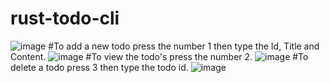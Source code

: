 # rust-todo-cli
![image](https://user-images.githubusercontent.com/61476419/118914204-6e78bb80-b8f0-11eb-91ec-9deeb5b35925.png)
#To add a new todo press the number 1 then type the Id, Title and Content.
![image](https://user-images.githubusercontent.com/61476419/118914278-8b14f380-b8f0-11eb-8a62-73eab8c1d828.png)
#To view the todo's press the number 2.
![image](https://user-images.githubusercontent.com/61476419/118914312-9cf69680-b8f0-11eb-9b65-137048964362.png)
#To delete a todo press 3 then type the todo id.
![image](https://user-images.githubusercontent.com/61476419/118914386-bdbeec00-b8f0-11eb-993d-0130cfad9e56.png)
